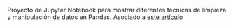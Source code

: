 Proyecto de Jupyter Notebook para mostrar diferentes técnicas de limpieza y manipulación de datos en Pandas. Asociado a [este artículo](https://visiondefunnel.com/2021/08/10/como-limpiar-y-estructurar-tus-datos-con-pandas-parte-2/)
